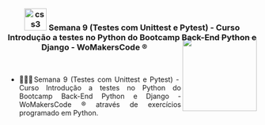 <div align="center">
<h3><img src="https://i.pinimg.com/originals/e7/26/c7/e726c74ac081eed50feee1433d12c998.gif" alt="css3" width="45"> Semana 9 (Testes com Unittest e Pytest) - Curso Introdução a testes no Python do Bootcamp Back-End Python e Django - WoMakersCode ®
 
<img align="right" width="150px" style="margin-top:-10px" src="https://user-images.githubusercontent.com/71572039/216510822-39114072-9905-4308-b0ee-3a4bddc8b76f.png">
</div>
</br>
<div align="justify">
 
- 👷🏻‍♀Semana 9 (Testes com Unittest e Pytest) - Curso Introdução a testes no Python do Bootcamp Back-End Python e Django - WoMakersCode ® através de exercícios programado em Python.
  
</div>
